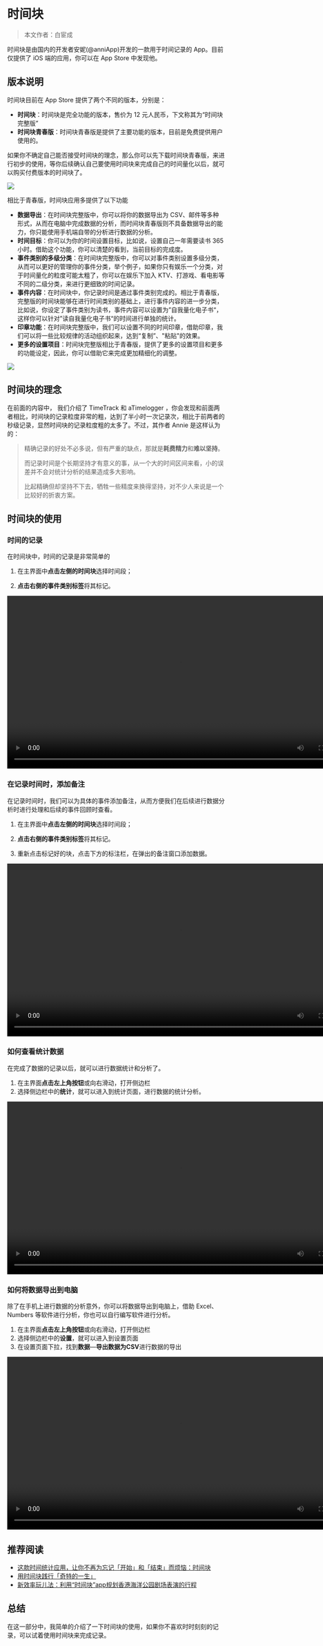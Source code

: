 # 时间块

> 本文作者：白宦成

时间块是由国内的开发者安妮(@anniApp)开发的一款用于时间记录的 App。目前仅提供了 iOS 端的应用，你可以在 App Store 中发现他。

## 版本说明

时间块目前在 App Store 提供了两个不同的版本，分别是：

- **时间块**：时间块是完全功能的版本，售价为 12 元人民币，下文称其为“时间块完整版”
- **时间块青春版**：时间块青春版是提供了主要功能的版本，目前是免费提供用户使用的。

如果你不确定自己能否接受时间块的理念，那么你可以先下载时间块青春版，来进行初步的使用，等你后续确认自己要使用时间块来完成自己的时间量化以后，就可以购买付费版本的时间块了。

![](https://postimg.aliavv.com/m1/56ydw9.png)

相比于青春版，时间块应用多提供了以下功能


- **数据导出**：在时间块完整版中，你可以将你的数据导出为 CSV、邮件等多种形式，从而在电脑中完成数据的分析，而时间块青春版则不具备数据导出的能力，你只能使用手机端自带的分析进行数据的分析。
- **时间目标**：你可以为你的时间设置目标，比如说，设置自己一年需要读书 365 小时。借助这个功能，你可以清楚的看到，当前目标的完成度。
- **事件类别的多级分类**：在时间块完整版中，你可以对事件类别设置多级分类，从而可以更好的管理你的事件分类，举个例子，如果你只有娱乐一个分类，对于时间量化的粒度可能太粗了，你可以在娱乐下加入 KTV、打游戏、看电影等不同的二级分类，来进行更细致的时间记录。
- **事件内容**：在时间块中，你记录时间是通过事件类别完成的。相比于青春版，完整版的时间块能够在进行时间类别的基础上，进行事件内容的进一步分类，比如说，你设定了事件类别为读书，事件内容可以设置为”自我量化电子书“，这样你可以针对”读自我量化电子书“的时间进行单独的统计。
- **印章功能**：在时间块完整版中，我们可以设置不同的时间印章，借助印章，我们可以将一些比较规律的活动组织起来，达到“复制”、"粘贴"的效果。
- **更多的设置项目**：时间块完整版相比于青春版，提供了更多的设置项目和更多的功能设定，因此，你可以借助它来完成更加精细化的调整。

![](https://postimg.aliavv.com/m1/ly1jxc.jpeg)

## 时间块的理念

在前面的内容中， 我们介绍了 TimeTrack 和 aTimelogger ，你会发现和前面两者相比，时间块的记录粒度非常的粗，达到了半小时一次记录次，相比于前两者的秒级记录，显然时间块的记录粒度粗的太多了。不过，其作者 Annie 是这样认为的：

> 精确记录的好处不必多说，但有严重的缺点，那就是**耗费精力**和**难以坚持**。
>
> 而记录时间是个长期坚持才有意义的事，从一个大的时间区间来看，小的误差并不会对统计分析的结果造成多大影响。
>
> 比起精确但却坚持不下去，牺牲一些精度来换得坚持，对不少人来说是一个比较好的折衷方案。

## 时间块的使用

### 时间的记录

在时间块中，时间的记录是非常简单的

1. 在主界面中**点击左侧的时间块**选择时间段；

2. **点击右侧的事件类别标签**将其标记。

<video width="800" controls>
  <source src="https://postimg.aliavv.com/m1/fs4hq4.mp4" type="video/mp4">
  Your browser does not support HTML video.
</video>


### 在记录时间时，添加备注

在记录时间时，我们可以为具体的事件添加备注，从而方便我们在后续进行数据分析时进行处理和后续的事件回顾时查看。

1. 在主界面中**点击左侧的时间块**选择时间段；

2. **点击右侧的事件类别标签**将其标记。

3. 重新点击标记好的块，点击下方的标注栏，在弹出的备注窗口添加数据。

<video width="800" controls>
  <source src="https://postimg.aliavv.com/m1/tu43fn.mp4" type="video/mp4">
  Your browser does not support HTML video.
</video>

### 如何查看统计数据

在完成了数据的记录以后，就可以进行数据统计和分析了。

1. 在主界面**点击左上角按钮**或向右滑动，打开侧边栏
2. 选择侧边栏中的**统计**，就可以进入到统计页面，进行数据的统计分析。

<video width="800" controls>
  <source src="https://postimg.aliavv.com/m1/2he1tx.mp4" type="video/mp4">
  Your browser does not support HTML video.
</video>

### 如何将数据导出到电脑

除了在手机上进行数据的分析意外，你可以将数据导出到电脑上，借助 Excel、Numbers 等软件进行分析，你也可以自行编写软件进行分析。

1. 在主界面**点击左上角按钮**或向右滑动，打开侧边栏
2. 选择侧边栏中的**设置**，就可以进入到设置页面
3. 在设置页面下拉，找到**数据**—**导出数据为CSV**进行数据的导出

<video width="800" controls>
  <source src="https://postimg.aliavv.com/m1/63153o.mp4" type="video/mp4">
  Your browser does not support HTML video.
</video>

## 推荐阅读

- [这款时间统计应用，让你不再为忘记「开始」和「结束」而烦恼：时间块](https://sspai.com/post/35226)
- [用时间块践行「奇特的一生」](https://sspai.com/post/45687)
- [新效率玩儿法：利用“时间块”app规划香港海洋公园剧场表演的行程](https://sspai.com/post/42545)



## 总结

在这一部分中，我简单的介绍了一下时间块的使用，如果你不喜欢时时刻刻的记录，可以试着使用时间块来完成记录。